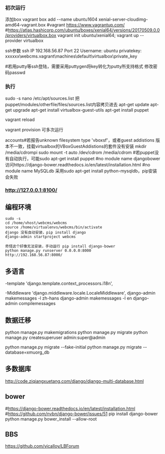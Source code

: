 ### 初次运行
添加box  vagrant box add --name ubuntu1604 xenial-server-cloudimg-amd64-vagrant.box
#vagrant  https://www.vagrantup.com/
#https://atlas.hashicorp.com/ubuntu/boxes/xenial64/versions/20170509.0.0/providers/virtualbox.box
vagrant init ubuntu/xenial64; vagrant up --provider virtualbox

ssh参数
ssh IP 192.168.56.87 Port 22 
Username: ubuntu 
privatekey: xxxxxx\webcms\.vagrant\machines\default\virtualbox\private_key

#若用putty等ssh登陆，需要采用puttygen将key转化为putty所支持格式
修改密码passwd


### 执行
sudo -s
nano /etc/apt/sources.list
把puppet/modules/otherfile/files/sources.list内容拷贝进去
apt-get update
apt-get upgrade
apt-get install virtualbox-guest-utils
apt-get install puppet

vagrant reload

vagrant provision
可多次运行



accounts#若报告unknown filesystem type 'vboxsf'，或者guest addistions 版本不一致，挂载virtualbox的VBoxGuestAddistions的套件没有安装
mkdir /media/cdrompi
sudo mount -t auto /dev/cdrom /media/cdrom
#若puppet没有自动执行，可能sudo apt-get install puppet
#no module name djangobower 访问https://django-bower.readthedocs.io/en/latest/installation.html
#no module name MySQLdb  采用sudo apt-get install python-mysqldb，pip安装会失败

### http://127.0.0.1:8100/


## 编程环境
    sudo -s
    cd /home/vhost/webcms/webcms
    source /home/virtualenvs/webcms/bin/activate
    django 没有自动安装，pip install django
    django-admin startproject webcms

    奇怪这个好像无法安装，手动运行 pip install django-bower
    python manage.py runserver 0.0.0.0:8000
    http://192.168.56.87:8000/


## 多语言
-template
    'django.template.context_processors.i18n',

-Middleware
    'django.middleware.locale.LocaleMiddleware',
    django-admin makemessages -l zh-hans
    django-admin makemessages -l en
    django-admin compilemessages

## 数据迁移
python manage.py makemigrations
python manage.py migrate
python manage.py createsuperuser
admin:super@admin

python manage.py migrate --fake-initial
python manage.py migrate --database=xmuorg_db

## 多数据库
http://code.ziqiangxuetang.com/django/django-multi-database.html


## bower
#https://django-bower.readthedocs.io/en/latest/installation.html
#https://github.com/nvbn/django-bower/issues/51
pip install django-bower
python manage.py bower_install --allow-root

## BBS
https://github.com/vicalloy/LBForum


